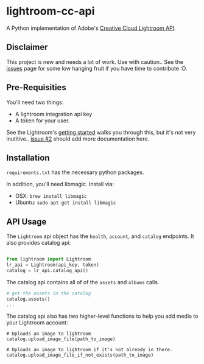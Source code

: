 # lightroom-cc-api
A Python implementation of Adobe's [Creative Cloud Lightroom API](https://www.adobe.io/apis/creativecloud/lightroom/apidocs.html).

## Disclaimer
This project is new and needs a lot of work. Use with caution.. 
See the [issues](https://github.com/lou-k/lightroom-cc-api/issues) page for some low hanging fruit if you have time to contribute :D.

## Pre-Requisities
You'll need two things:

* A lightroom integration api key
* A token for your user.

See the Lightroom's [getting started](https://www.adobe.io/apis/creativecloud/lightroom/docs.html#!quickstart/integration.md) walks you through this, but it's not very inutitive.. [issue #2](https://github.com/lou-k/lightroom-cc-api/issues/2) should add more documentation here.

## Installation

`requirements.txt` has the necessary python packages.

In addition, you'll need libmagic. Install via:
* OSX: `brew install libmagic`
* Ubuntu: `sudo apt-get install libmagic`

## API Usage

The `Lightroom` api object has the `health`, `account`, and `catalog` endpoints. 
It also provides catalog api:
```python

from lightroom import Lightroom
lr_api = Lightroom(api_key, token)
catalog = lr_api.catalog_api()
```

The catalog api contains all of of the `assets` and `albums` calls.

```python
# get the assets in the catalog
catalog.assets()
...
```

The catalog api also has two higher-level functions to help you add media to your Lightroom account:
```
# Uploads an image to lightroom
catalog.upload_image_file(path_to_image)

# Uploads an image to lightroom if it's not already in there.
catalog.upload_image_file_if_not_exists(path_to_image)
```
